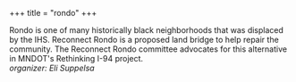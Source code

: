 +++
title = "rondo"
+++

Rondo is one of many historically black neighborhoods that was displaced by the IHS. Reconnect Rondo is a proposed land bridge to help repair the community. The Reconnect Rondo committee advocates for this alternative in MNDOT's Rethinking I-94 project. \
_organizer: Eli Suppelsa_